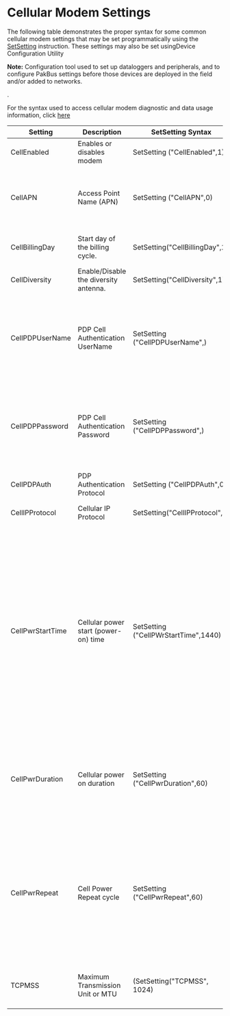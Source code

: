 # Cellular Modem Settings

The following table demonstrates the proper syntax for some common cellular modem settings that may be set programmatically using the [SetSetting](setstatussetsetting.md) instruction. These settings may also be set usingDevice Configuration Utility

**Note:** Configuration tool used to set up dataloggers and peripherals, and to configure PakBus settings before those devices are deployed in the field and/or added to networks.

.

For the syntax used to access cellular modem diagnostic and data usage information, click [here](Monitoring%20Cellular.md)

| Setting          | Description                           | SetSetting Syntax                    | Notes                                                                                                                                                                                                             |
| ---------------- | ------------------------------------- | ------------------------------------ | ----------------------------------------------------------------------------------------------------------------------------------------------------------------------------------------------------------------- |
| CellEnabled      | Enables or disables modem             | SetSetting ("CellEnabled",1)         | 0 Disabled 1 or <>0 Enabled                                                                                                                                                                                       |
| CellAPN          | Access Point Name (APN)               | SetSetting ("CellAPN",0)             | APN must be obtained from your cellular network provider.                                                                                                                                                         |
| CellBillingDay   | Start day of the billing cycle.       | SetSetting("CellBillingDay",1)       | Minimum = 1 Maximum = 28                                                                                                                                                                                          |
| CellDiversity    | Enable/Disable the diversity antenna. | SetSetting("CellDiversity",1)        | 0 = Disable 1 = Enable                                                                                                                                                                                            |
| CellPDPUserName  | PDP Cell Authentication UserName      | SetSetting ("CellPDPUserName",)      | Often there is no username. If a Username is required, it is provided with the APN.                                                                                                                               |
| CellPDPPassword  | PDP Cell Authentication Password      | SetSetting ("CellPDPPassword",)      | Often there is no password. If a password is required, it is provided with the APN.                                                                                                                               |
| CellPDPAuth      | PDP Authentication Protocol           | SetSetting ("CellPDPAuth",0)         | 0 None 1 PAP 2 CHAP                                                                                                                                                                                               |
| CellIPProtocol   | Cellular IP Protocol                  | SetSetting("CellIPProtocol",0)       | 0 = IPv4 1 = IPv6 2 =IPv4/IPv6                                                                                                                                                                                    |
| CellPwrStartTime | Cellular power start (power-on) time  | SetSetting ("CellPWrStartTime",1440) | Specifies time of day in minutes when the datalogger will first enable the cellular interface. Examples: - 15 = 00:15 15 minutes after midnight - 180 = 03:00 '3:00 am - 1380 = 23:00 11:00 pm - 1440 = Always On |
| CellPwrDuration  | Cellular power on duration            | SetSetting ("CellPwrDuration",60)    | Specifies the interval, in minutes, over which the datalogger will power its cellular interface                                                                                                                   |
| CellPwrRepeat    | Cell Power Repeat cycle               | SetSetting ("CellPwrRepeat",60)      | Specifies the interval in minutes to power on the cellular interface following the first time of the day that the datalogger powers on its cellular interface.                                                    |
| TCPMSS           | Maximum Transmission Unit or MTU      | (SetSetting("TCPMSS", 1024)          | Allows the user to set the size of the TCP/IP packet.                                                                                                                                                             |
